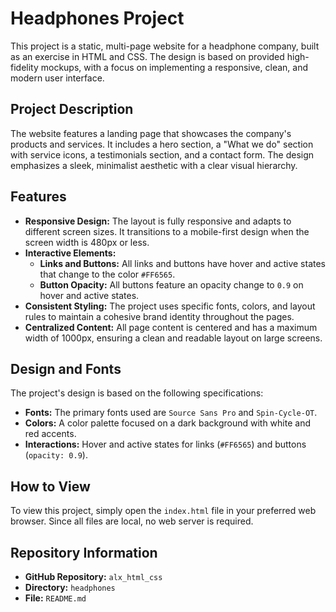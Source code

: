# Headphones Project

This project is a static, multi-page website for a headphone company, built as an exercise in HTML and CSS. The design is based on provided high-fidelity mockups, with a focus on implementing a responsive, clean, and modern user interface.

## Project Description

The website features a landing page that showcases the company's products and services. It includes a hero section, a "What we do" section with service icons, a testimonials section, and a contact form. The design emphasizes a sleek, minimalist aesthetic with a clear visual hierarchy.

## Features

- **Responsive Design:** The layout is fully responsive and adapts to different screen sizes. It transitions to a mobile-first design when the screen width is 480px or less.
- **Interactive Elements:**
  - **Links and Buttons:** All links and buttons have hover and active states that change to the color `#FF6565`.
  - **Button Opacity:** All buttons feature an opacity change to `0.9` on hover and active states.
- **Consistent Styling:** The project uses specific fonts, colors, and layout rules to maintain a cohesive brand identity throughout the pages.
- **Centralized Content:** All page content is centered and has a maximum width of 1000px, ensuring a clean and readable layout on large screens.

## Design and Fonts

The project's design is based on the following specifications:
- **Fonts:** The primary fonts used are `Source Sans Pro` and `Spin-Cycle-OT`.
- **Colors:** A color palette focused on a dark background with white and red accents.
- **Interactions:** Hover and active states for links (`#FF6565`) and buttons (`opacity: 0.9`).

## How to View

To view this project, simply open the `index.html` file in your preferred web browser. Since all files are local, no web server is required.

## Repository Information

- **GitHub Repository:** `alx_html_css`
- **Directory:** `headphones`
- **File:** `README.md`